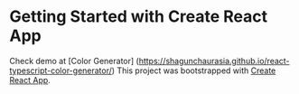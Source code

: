 # Getting Started with Create React App

Check demo at [Color Generator] (https://shagunchaurasia.github.io/react-typescript-color-generator/)
This project was bootstrapped with [Create React App](https://github.com/facebook/create-react-app).


